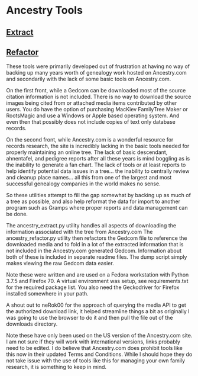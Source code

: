# Ancestry Tools

## [Extract](README_extract.md)

## [Refactor](README_refactor.md)

These tools were primarily developed out of frustration at having no way of backing up many years worth of genealogy work hosted on Ancestry.com and secondarily with the lack of some basic tools on Ancestry.com.

On the first front, while a Gedcom can be downloaded most of the source citation information is not included. There is no way to download the source images being cited from or attached media items contributed by other users. You do have the option of purchasing MacKiev FamilyTree Maker or RootsMagic and use a Windows or Apple based operating system. And even then that possibly does not include copies of text only database records. 

On the second front, while Ancestry.com is a wonderful resource for records research, the site is incredibly lacking in the basic tools needed for properly maintaining an online tree. The lack of basic descendant, ahnentafel, and pedigree reports after all these years is mind boggling as is the inability to generate a fan chart. The lack of tools or at least reports to help identify potential data issues in a tree... the inability to centrally review and cleanup place names... all this from one of the largest and most successful genealogy companies in the world makes no sense.

So these utilities attempt to fill the gap somewhat by backing up as much of a tree as possible, and also help reformat the data for import to another program such as Gramps where proper reports and data management can be done.

The ancestry_extract.py utility handles all aspects of downloading the information associated with the tree from Ancestry.com  The ancestry_refactor.py utility then refactors the Gedcom file to reference the downloaded media and to fold in a lot of the extracted information that is not included in the Ancestry.com generated Gedcom. Information about both of these is included in separate readme files. The dump script simply makes viewing the raw Gedcom data easier.

Note these were written and are used on a Fedora workstation with Python 3.7.5 and Firefox 70. A virtual environment was setup, see requirements.txt for the required package list. You also need the Geckodriver for Firefox installed somewhere in your path. 

A shout out to neRok00 for the approach of querying the media API to get the authorized download link, it helped streamline things a bit as originally I was going to use the browser to do it and then pull the file out of the downloads directory.

Note these have only been used on the US version of the Ancestry.com site. I am not sure if they will work with international versions, links probably need to be edited. I do believe that Ancestry.com does prohibit tools like this now in their updated Terms and Conditions. While I should hope they do not take issue with the use of tools like this for managing your own family research, it is something to keep in mind.
